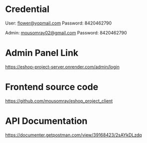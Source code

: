 # Credential
User: flower@yopmail.com
Password: 8420462790

Admin: mousomray02@gmail.com
Password: 8420462790

# Admin Panel Link
https://eshop-project-server.onrender.com/admin/login 

# Frontend source code
https://github.com/mousomray/eshop_project_client

# API Documentation 
https://documenter.getpostman.com/view/39168423/2sAYkDLzdq 
